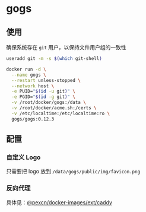 # gogs

## 使用

确保系统存在 `git` 用户，以保持文件用户组的一致性
```bash
useradd git -m -s $(which git-shell)

docker run -d \
  --name gogs \
  --restart unless-stopped \
  --network host \
  -e PUID="$(id -u git)" \
  -e PGID="$(id -g git)" \
  -v /root/docker/gogs:/data \
  -v /root/docker/acme.sh:/certs \
  -v /etc/localtime:/etc/localtime:ro \
  gogs/gogs:0.12.3
```

## 配置

### 自定义 Logo

只需要把 logo 放到 `/data/gogs/public/img/favicon.png`

### 反向代理

具体见：[@pexcn/docker-images/ext/caddy](https://github.com/pexcn/docker-images/tree/master/ext/caddy)
